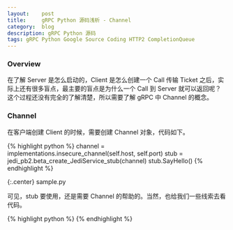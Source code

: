```yaml
---
layout:    post
title:     gRPC Python 源码浅析 - Channel
category:  blog
description: gRPC Python 源码
tags: gRPC Python Google Source Coding HTTP2 CompletionQueue
---
```

### Overview

在了解 Server 是怎么启动的，Client 是怎么创建一个 Call 传输 Ticket 之后，实际上还有很多盲点，最主要的盲点是为什么一个 Call 到 Server 就可以返回呢？这个过程还没有完全的了解清楚，所以需要了解 gRPC 中 Channel 的概念。

### Channel

在客户端创建 Client 的时候，需要创建 Channel 对象，代码如下。

{% highlight python %}
channel = implementations.insecure_channel(self.host, self.port)
stub = jedi_pb2.beta_create_JediService_stub(channel)
stub.SayHello()
{% endhighlight %}

{:.center}
sample.py

可见，stub 要使用，还是需要 Channel 的帮助的。当然，也给我们一些线索去看代码。

{% highlight python %}
{% endhighlight %}
